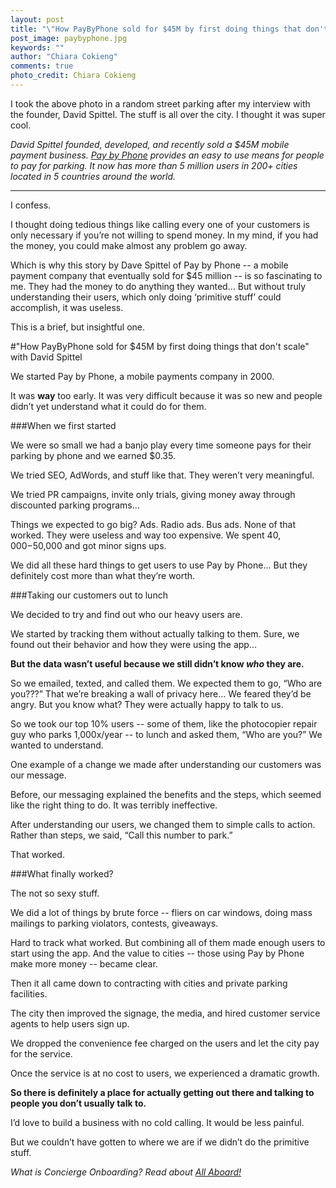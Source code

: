 ```yaml
---
layout: post
title: "\"How PayByPhone sold for $45M by first doing things that don't scale\" with David Spittel"
post_image: paybyphone.jpg
keywords: ""
author: "Chiara Cokieng"
comments: true
photo_credit: Chiara Cokieng
---
```


I took the above photo in a random street parking after my interview with the founder, David Spittel. The stuff is all over the city. I thought it was super cool.

*David Spittel founded, developed, and recently sold a  $45M mobile payment business. [Pay by Phone](https://paybyphone.com/) provides an easy to use means for people to pay for parking. It now has more than 5 million users in 200+ cities located in 5 countries around the world.*

---

I confess.

I thought doing tedious things like calling every one of your customers is only necessary if you’re not willing to spend money. In my mind, if you had the money, you could make almost any problem go away.

Which is why this story by Dave Spittel of Pay by Phone -- a mobile payment company that eventually sold for $45 million -- is so fascinating to me. They had the money to do anything they wanted… But without truly understanding their users, which only doing ‘primitive stuff’ could accomplish, it was useless.

This is a brief, but insightful one.

#"How PayByPhone sold for $45M by first doing things that don't scale" with David Spittel

We started Pay by Phone, a mobile payments company in 2000.

It was **way** too early. It was very difficult because it was so new and people didn’t yet understand what it could do for them.

###When we first started

We were so small we had a banjo play every time someone pays for their parking by phone and we earned $0.35.

We tried SEO, AdWords, and stuff like that. They weren’t very meaningful.

We tried PR campaigns, invite only trials, giving money away through discounted parking programs…

Things we expected to go big? Ads. Radio ads. Bus ads. None of that worked. They were useless and way too expensive. We spent $40,000-$50,000 and got minor signs ups.

We did all these hard things to get users to use Pay by Phone... But they definitely cost more than what they’re worth.

###Taking our customers out to lunch

We decided to try and find out who our heavy users are.

We started by tracking them without actually talking to them. Sure, we found out their behavior and how they were using the app…

**But the data wasn’t useful because we still didn’t know *who* they are.**

So we emailed, texted, and called them. We expected them to go, “Who are you???” That we’re breaking a wall of privacy here… We feared they’d be angry. But you know what? They were actually happy to talk to us.

So we took our top 10% users -- some of them, like the photocopier repair guy who parks 1,000x/year -- to lunch and asked them, “Who are you?” We wanted to understand.

One example of a change we made after understanding our customers was our message.

Before, our messaging explained the benefits and the steps, which seemed like the right thing to do. It was terribly ineffective.

After understanding our users, we changed them to simple calls to action. Rather than steps, we said, “Call this number to park.”

That worked.

###What finally worked?

The not so sexy stuff.

We did a lot of things by brute force -- fliers on car windows, doing mass mailings to parking violators, contests, giveaways.

Hard to track what worked. But combining all of them made enough users to start using the app. And the value to cities -- those using Pay by Phone make more money -- became clear.

Then it all came down to contracting with cities and private parking facilities.

The city then improved the signage, the media, and hired customer service agents to help users sign up.

We dropped the convenience fee charged on the users and let the city pay for the service.

Once the service is at no cost to users, we experienced a dramatic growth.

**So there is definitely a place for actually getting out there and talking to people you don’t usually talk to.**

I’d love to build a business with no cold calling. It would be less painful.

But we couldn’t have gotten to where we are if we didn’t do the primitive stuff.

*What is Concierge Onboarding? Read about <a href="http://blog.allaboard.io/about/">All Aboard!</a>*